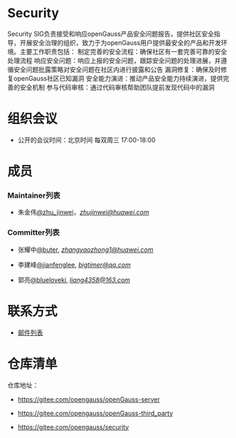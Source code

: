 # Security
Security SIG负责接受和响应openGauss产品安全问题报告，提供社区安全指导，开展安全治理的组织，致力于为openGauss用户提供最安全的产品和开发环境。主要工作职责包括：
制定完善的安全流程：确保社区有一套完善可靠的安全处理流程
响应安全问题：响应上报的安全问题，跟踪安全问题的处理进展，并遵循安全问题批露策略对安全问题在社区内进行披露和公告
漏洞修复：确保及时修复openGauss社区已知漏洞
安全能力演进：推动产品安全能力持续演进，提供完善的安全机制
参与代码审核：通过代码审核帮助团队提前发现代码中的漏洞

# 组织会议

- 公开的会议时间：北京时间 每双周三 17:00-18:00

# 成员

### Maintainer列表

- 朱金伟[@zhu_jinwei](https://gitee.com/zhu_jinwei)，*zhujinwei@huawei.com*


### Committer列表

- 张耀中[@buter](https://gitee.com/buter), *zhangyaozhong1@huawei.com*

- 李建峰[@jianfenglee](https://gitee.com/jianfenglee), *bigtimer@qq.com*

- 郭亮[@blueloveki](https://gitee.com/blueloveki), *liang4358@163.com*

# 联系方式

- [邮件列表](https://mailweb.opengauss.org/postorius/lists/securityannounce.opengauss.org/)

# 仓库清单

仓库地址：

- https://gitee.com/opengauss/openGauss-server

- https://gitee.com/opengauss/openGauss-third_party

- https://gitee.com/opengauss/security
